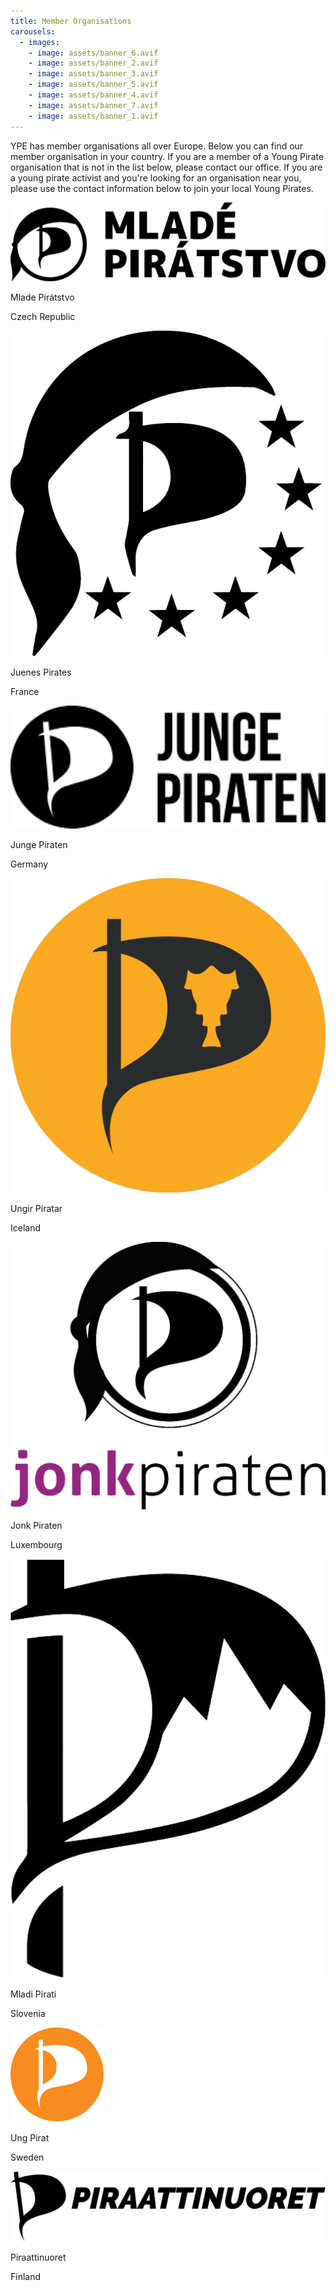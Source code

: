 ```yaml
---
title: Member Organisations
carousels:
  - images:
    - image: assets/banner_6.avif
    - image: assets/banner_2.avif
    - image: assets/banner_3.avif
    - image: assets/banner_5.avif
    - image: assets/banner_4.avif
    - image: assets/banner_7.avif
    - image: assets/banner_1.avif
---
```

<style type="text/css">
.page-content { 
  background: #BACAD3;
}
</style>

YPE has member organisations all over Europe. Below you can find our member organisation in your country. If you are a member of a Young Pirate organisation that is not in the list below, please contact our office. If you are a young pirate activist and you're looking for an organisation near you, please use the contact information below to join your local Young Pirates.

<div class="widebox">
 <div class="gridcontainer" >
    <div class="member_box">
      <div><img src="assets/cze.original.png"/></div>
      <p>Mlade Pirátstvo</p>
      <p>Czech Republic</p>
    </div>
    <div class="member_box">
      <div><img src="assets/FR.original.png"/></div>
      <p>Juenes Pirates</p>
      <p>France</p>
    </div>
    <div class="member_box">
      <div><img src="assets/D.original.png"/></div>
      <p>Junge Piraten</p>
      <p>Germany</p>
    </div>
    <div class="member_box">
      <div><img src="assets/IS.original.png"/></div>
      <p>Ungir Píratar</p>
      <p>Iceland</p>
    </div>
    <div class="member_box">
      <div><img src="assets/LUX.original.png"/></div>
      <p>Jonk Piraten</p>
      <p>Luxembourg</p>
    </div>
    <div class="member_box">
      <div><img src="assets/SLO.original.png"/></div>
      <p>Mladi Pirati</p>
      <p>Slovenia</p>
    </div>
    <div class="member_box">
      <div><img src="assets/Orange_segel.svg.original.png"/></div>
      <p>Ung Pirat</p>
      <p>Sweden</p>
    </div>
    <div class="member_box">
      <div><img src="assets/pinu_tunnus_teksti_musta_lowres_qRqZWzi.original.png"/></div>
      <p>Piraattinuoret</p>
      <p>Finland</p>
    </div>
  </div>
</div>
